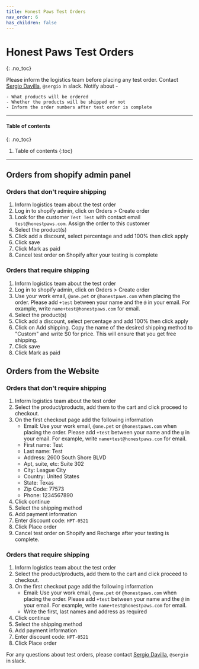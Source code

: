 ```yaml
---
title: Honest Paws Test Orders
nav_order: 6
has_children: false
---
```

# Honest Paws Test Orders
{: .no_toc}

Please inform the logistics team before placing any test order. Contact [Sergio Davilla](mailto:sergio@honestpaws.com), `@sergio` in slack. Notify about - 

	- What products will be ordered
	- Whether the products will be shipped or not
	- Inform the order numbers after test order is complete

---

#### Table of contents
{: .no_toc}

1. Table of contents
{:toc}

---

## Orders from shopify admin panel

### Orders that don't require shipping

1. Inform logistics team about the test order
1. Log in to shopify admin, click on Orders > Create order
1. Look for the customer `Test Test` with contact email `test@honestpaws.com`. Assign the order to this customer
1. Select the product(s)
1. Click add a discount, select percentage and add 100% then click apply
1. Click save
1. Click Mark as paid
1. Cancel test order on Shopify after your testing is complete
 
### Orders that require shipping

1. Inform logistics team about the test order
1. Log in to shopify admin, click on Orders > Create order
1. Use your work email, `@one.pet` or `@honestpaws.com` when placing the order. Please add `+test` between your name and the `@` in your email. For example, write `name+test@honestpaws.com` for email.
1. Select the product(s)
1. Click add a discount, select percentage and add 100% then click apply
1. Click on Add shipping. Copy the name of the desired shipping method to "Custom" and write $0 for price. This will ensure that you get free shipping. 
1. Click save
1. Click Mark as paid

## Orders from the Website

### Orders that don't require shipping

1. Inform logistics team about the test order
1. Select the product/products, add them to the cart and click proceed to checkout.
1. On the first checkout page add the following information
	- Email: Use your work email, `@one.pet` or `@honestpaws.com` when placing the order. Please add `+test` between your name and the `@` in your email. For example, write `name+test@honestpaws.com` for email.
	- First name: Test
	- Last name: Test
	- Address: 2600 South Shore BLVD 
	- Apt, suite, etc: Suite 302
	- City: League City
	- Country: United States
	- State: Texas
	- Zip Code: 77573
	- Phone: 1234567890
1. Click continue
1. Select the shipping method
1. Add payment information
1. Enter discount code: `HPT-0521`
1. Click Place order
1. Cancel test order on Shopify and Recharge after your testing is complete.

### Orders that require shipping

1. Inform logistics team about the test order
1. Select the product/products, add them to the cart and click proceed to checkout.
1. On the first checkout page add the following information
	- Email: Use your work email, `@one.pet` or `@honestpaws.com` when placing the order. Please add `+test` between your name and the `@` in your email. For example, write `name+test@honestpaws.com` for email.
	- Write the first, last names and address as required
1. Click continue
1. Select the shipping method
1. Add payment information
1. Enter discount code: `HPT-0521` 
1. Click Place order

For any questions about test orders, please contact [Sergio Davilla](mailto:sergio@honestpaws.com), `@sergio` in slack.
